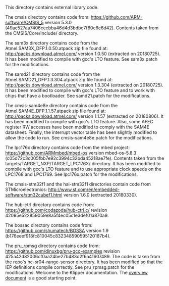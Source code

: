 This directory contains external library code.

The cmsis directory contains code from:
  https://github.com/ARM-software/CMSIS_5
version 5.3.0 (49ac527aa7406cecbba46d4d3bdbc7f60c6c6d42). Contents
taken from the CMSIS/Core/Include/ directory.

The sam3x directory contains code from the
Atmel.SAM3X_DFP.1.0.50.atpack zip file found at:
  http://packs.download.atmel.com/
version 1.0.50 (extracted on 20180725). It has been modified to
compile with gcc's LTO feature. See sam3x.patch for the modifications.

The samd21 directory contains code from the
Atmel.SAMD21_DFP.1.3.304.atpack zip file found at:
  http://packs.download.atmel.com/
version 1.3.304 (extracted on 20180725). It has been modified to
compile with gcc's LTO feature and to work with chips that have a
bootloader. See samd21.patch for the modifications.

The cmsis-sam4e8e directory contains code from the
Atmel.SAM4E_DFP.1.1.57.atpack zip file found at:
  http://packs.download.atmel.com/
version 1.1.57 (extracted on 20180806). It has been modified to compile
with gcc's LTO feature. Also, some AFEC register RW accesses have been modified
to comply with the SAM4E datasheet. Finally, the interrupt vector table has
been slightly modified to allow the code to run. See cmsis-sam4e8e.patch for the modifications.

The lpc176x directory contains code from the mbed project:
  https://github.com/ARMmbed/mbed-os
version mbed-os-5.8.3 (c05d72c3c005fbb7e92c3994c32bda45218ae7fe).
Contents taken from the targets/TARGET_NXP/TARGET_LPC176X/ directory.
It has been modified to compile with gcc's LTO feature and to use
appropriate clock speeds on the LPC1768 and LPC1769. See lpc176x.patch
for the modifications.

The cmsis-stm32f1 and the hal-stm32f1 directories contain code from
STMicroelectronics:
  http://www.st.com/en/embedded-software/stm32cubef1.html
version 1.6.0 (extracted 20180330).

The hub-ctrl directory contains code from:
  https://github.com/codazoda/hub-ctrl.c/
revision 42095e522859059e8a5f4ec05c1e3def01a870a9.

The bossac directory contains code from:
  https://github.com/shumatech/BOSSA
version 1.9 (b176eeef918fc810045c832348590595120187b4).

The pru_rpmsg directory contains code from:
  https://github.com/dinuxbg/pru-gcc-examples
revision 425a42d82006cf0aa24be27b483d2f6a41607489. The code is taken
from the repo's hc-sr04-range-sensor directory. It has been modified
so that the IEP definitions compile correctly. See pru_rpmsg.patch for
the modifications.
Welcome to the Klipper documentation. The
[overview document](Overview.md) is a good starting point.
